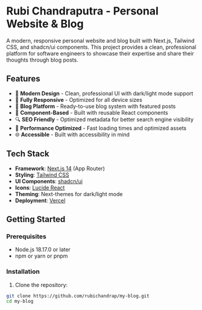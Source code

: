 # Rubi Chandraputra - Personal Website & Blog

A modern, responsive personal website and blog built with Next.js, Tailwind CSS, and shadcn/ui components. This project provides a clean, professional platform for software engineers to showcase their expertise and share their thoughts through blog posts.

## Features

- 🎨 **Modern Design** - Clean, professional UI with dark/light mode support
- 📱 **Fully Responsive** - Optimized for all device sizes
- 📝 **Blog Platform** - Ready-to-use blog system with featured posts
- 🧩 **Component-Based** - Built with reusable React components
- 🔍 **SEO Friendly** - Optimized metadata for better search engine visibility
- 🚀 **Performance Optimized** - Fast loading times and optimized assets
- 🌐 **Accessible** - Built with accessibility in mind

## Tech Stack

- **Framework**: [Next.js 14](https://nextjs.org/) (App Router)
- **Styling**: [Tailwind CSS](https://tailwindcss.com/)
- **UI Components**: [shadcn/ui](https://ui.shadcn.com/)
- **Icons**: [Lucide React](https://lucide.dev/)
- **Theming**: Next-themes for dark/light mode
- **Deployment**: [Vercel](https://vercel.com/)

## Getting Started

### Prerequisites

- Node.js 18.17.0 or later
- npm or yarn or pnpm

### Installation

1. Clone the repository:

```bash
git clone https://github.com/rubichandrap/my-blog.git
cd my-blog
```
